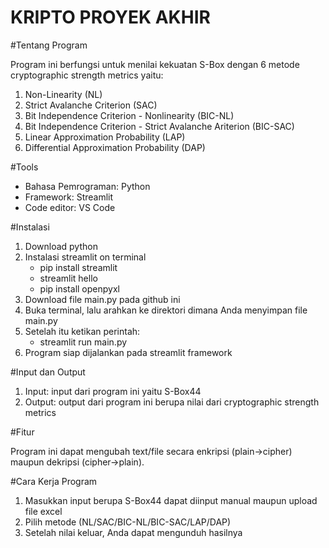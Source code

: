 # KRIPTO PROYEK AKHIR

#Tentang Program

Program ini berfungsi untuk menilai kekuatan S-Box dengan 6 metode cryptographic strength metrics yaitu:
1) Non-Linearity (NL)
2) Strict Avalanche Criterion (SAC)
3) Bit Independence Criterion - Nonlinearity (BIC-NL)
4) Bit Independence Criterion - Strict Avalanche Ariterion (BIC-SAC)
5) Linear Approximation Probability (LAP)
6) Differential Approximation Probability (DAP)


#Tools
 - Bahasa Pemrograman: Python
 - Framework: Streamlit
 - Code editor: VS Code


#Instalasi
1) Download python
2) Instalasi streamlit on terminal
   - pip install streamlit
   - streamlit hello
   - pip install openpyxl
3) Download file main.py pada github ini
4) Buka terminal, lalu arahkan ke direktori dimana Anda menyimpan file main.py
5) Setelah itu ketikan perintah:
   - streamlit run main.py
6) Program siap dijalankan pada streamlit framework


#Input dan Output

1) Input: input dari program ini yaitu S-Box44
2) Output: output dari program ini berupa nilai dari cryptographic strength metrics


#Fitur

Program ini dapat mengubah text/file secara enkripsi (plain->cipher) maupun dekripsi (cipher->plain).


#Cara Kerja Program
1) Masukkan input berupa S-Box44 dapat diinput manual maupun upload file excel
2) Pilih metode (NL/SAC/BIC-NL/BIC-SAC/LAP/DAP)
3) Setelah nilai keluar, Anda dapat mengunduh hasilnya
